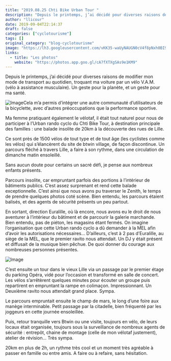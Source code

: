 ```yaml
---
title: "2019.08.25 Chti Bike Urban Tour "
description: "Depuis le printemps, j’ai décidé pour diverses raisons de modifier mon mode de transport au quotidien, troquant ma voiture par un vélo V.A.M. (vélo à assistance musculaire). Un geste pour la planète, et un geste pour ma santé."
author: "llicour"
date: 2019-09-04T22:14:37
draft: false
categories: ["cyclotourisme"]
tags: []
original_category: "blog-cyclotourisme"
image: "https://lh3.googleusercontent.com/vKK35-waUyNAUGN0cV4f8pNxh0BI9VHX1Hl0OAGZt-aSN-hnKZblnySU1FP0Vh0UJ8nw-ntasHtXJjUOM_sciSCVP1eqkv1_Z9XEdHE23uZkKsEH7p3gQREiu662fvQBoHHi1YnsESoXlnZ53QLwE7NjRTrkaESpzohQo6OnKpM80S-KGtmReNnErgR2zQv2M4Vqu69a78hKbBLWN0tjoFtoa7DVzEtzTOYX7LzQuO8gTPU_J4DBDLyCSyxDwZyXG1GwXt4ArbPLmLzsr0aSFou0pC_FsajgMFHOF0hWr28EKM7FoEWmo7YxaorM3Fx2UCHfjWPQ9NK31oTFmOE7MSILps2bC1ebVH6poe08VSsruF9OYULXJ_e7F_qNSz6x2Jhd3EiBq3utET95fLcKwxykbGp09DuDShyDqv7LruBHntjfJDCgNPcVsZDac99ExRjzJC6M1cyFe7vPk4m8vHz9GJYbuY1mpTWLNQow_Tb6CI7hfw7kxt3b8gNM0i8GQJI8dFAEWwu6DPDsZnZzztq0Q8w1y_X-Hbmf3t1CmS_jLKTKb9XgmYRZcONNhsVOQSONfhnLxiq0u5OtNxOrhw4c9G4Lqd1Vw_o0BVgDWJkbuDRkVX39JSzChQ6EymS3Yd4azBjGl7bt2kv-kbGjy46Q6rgZvbI8iFjqni8WlU2vEHeb8VWecuOOt3cds3XirZooo-PylVjO9iI4OQBgMO4XlPSN8ef5Ro6fYCCYfTCFP6_y=w1974-h1480-no"
links:
  - title: "Les photos"
    website: "https://photos.app.goo.gl/cA7fXTXgSAs9e1KM9"
---
```


Depuis le printemps, j’ai décidé pour diverses raisons de modifier mon mode de transport au quotidien, troquant ma voiture par un vélo V.A.M. (vélo à assistance musculaire). Un geste pour la planète, et un geste pour ma santé.

<!--more-->

![Image](https://lh3.googleusercontent.com/vKK35-waUyNAUGN0cV4f8pNxh0BI9VHX1Hl0OAGZt-aSN-hnKZblnySU1FP0Vh0UJ8nw-ntasHtXJjUOM_sciSCVP1eqkv1_Z9XEdHE23uZkKsEH7p3gQREiu662fvQBoHHi1YnsESoXlnZ53QLwE7NjRTrkaESpzohQo6OnKpM80S-KGtmReNnErgR2zQv2M4Vqu69a78hKbBLWN0tjoFtoa7DVzEtzTOYX7LzQuO8gTPU_J4DBDLyCSyxDwZyXG1GwXt4ArbPLmLzsr0aSFou0pC_FsajgMFHOF0hWr28EKM7FoEWmo7YxaorM3Fx2UCHfjWPQ9NK31oTFmOE7MSILps2bC1ebVH6poe08VSsruF9OYULXJ_e7F_qNSz6x2Jhd3EiBq3utET95fLcKwxykbGp09DuDShyDqv7LruBHntjfJDCgNPcVsZDac99ExRjzJC6M1cyFe7vPk4m8vHz9GJYbuY1mpTWLNQow_Tb6CI7hfw7kxt3b8gNM0i8GQJI8dFAEWwu6DPDsZnZzztq0Q8w1y_X-Hbmf3t1CmS_jLKTKb9XgmYRZcONNhsVOQSONfhnLxiq0u5OtNxOrhw4c9G4Lqd1Vw_o0BVgDWJkbuDRkVX39JSzChQ6EymS3Yd4azBjGl7bt2kv-kbGjy46Q6rgZvbI8iFjqni8WlU2vEHeb8VWecuOOt3cds3XirZooo-PylVjO9iI4OQBgMO4XlPSN8ef5Ro6fYCCYfTCFP6_y=w1974-h1480-no)Cela m’a permis d’intégrer une autre communauté d’utilisateurs de la bicyclette, avec d’autres préoccupations que la performance sportive.

Ma femme pratiquant également le vélotaf, il était tout naturel pour nous de participer à l’Urban rando cyclo du Chti Bike Tour, à destination principale des familles&nbsp;: une balade insolite de 20km à la découverte des rues de Lille.

Ce sont près de 1500 vélos de tout type et de tout âge (les cyclistes comme les vélos) qui s’élancèrent du site de btwin village, de façon discontinue. Un parcours fléché à travers Lille, a faire à son rythme, dans une circulation de dimanche matin ensoleillé.

Sans aucun doute pour certains un sacré défi, je pense aux nombreux enfants présents.

Parcours insolite, car empruntant parfois des portions à l’intérieur de bâtiments publics. C’est assez surprenant et rend cette balade exceptionnelle. C’est ainsi que nous avons pu traverser le Zenith, le temps de prendre quelques photos coté scène. Bien entendu, les parcours étaient balisés, et des agents de sécurité présents un peu partout.

En sortant, direction Euralille, où là encore, nous avons eu le droit de nous aventurer à l’intérieur du bâtiment et de parcourir la galerie marchande. Bien entendu, pas de piéton, les magasins étant fermés. On imagine l’organisation que cette Urban rando cyclo a dû demander à la MEL afin d’avoir les autorisations nécessaires… D’ailleurs, c’est à 2 pas d’Euralille, au siège de la MEL, que le premier ravito nous attendait. Un DJ y était présent et diffusait de la musique bien pêchue. De quoi donner du courage aux nombreuses personnes présentes.

![Image](https://lh3.googleusercontent.com/3VPVIQ6TeWgRNnHD7odaDtOx-ZraainL4PjRTVmjB6h1T_4iGOFhFSnO60bX6OTQooKhWvb6l8rAL8lKOnjcm-vIuR2MShKEzyeEYrl1w3W7K1H614EYm_Qd7carSkegsrIlyXYM6DkFx36kVcgZCy9rUkuvFZrL8Y4UdL9aqkPBYI-u6PKhD7azIxxGnHlhOlXJDwQw5x1X41YyYURGYLSBypbBJDYHwdwf70aDHXhH9O1wU2Xku_42xueGv2yxTGBfbmfLc323Vi0bGpmzXWtbDtXTqtd8EACs774aolXbMautIal0qAkycAIGGN8ckG-CeiEF_A-8iyqMtD6GBXV6ZfUz3xGONOeWQMY_L4M_Phn_ZKXQEegyYcVMox-ms4KR4T0TC2rfonw7m2tUa9rPYc-kjel61ibpusDP6yCOGsUWCkNPat0mvTtKnLCn8UoVtd6oc6byDD2wtNrc3tQ0F6I5wrLj8I9kIuFwTbryZsrartAn6Mypw4JdXHaeNJon79FTjgibe4DvShl5SUH5mAJdTmPlZ-umVWna6LhPQ0OfdzJEiTnoCUVOqxzqjwP4TvoJEUG698eR18_4beBCa-j-JVmJoyeKzS8PbT8oggrJi-htY8h7BQNVkjH91utTA8ycmn0TYKiZJ6fxvLaWG9zcwxVOKEauzPW17GGbPt2SRuQrVuWtIfFkKoGIu8iYbH2gO__fkoO9Jk1D4gHsqe0S0Lc667ecxJULFFiZDDFZ=w1974-h1480-no)

C’est ensuite un tour dans le vieux Lille via un passage par le premier étage du parking Opéra, vidé pour l’occasion et transformé en salle de concert. Les vélos s’arrêtèrent quelques minutes pour écouter un groupe puis repartirent en empruntant la rampe en colimaçon. Impressionnant. Un Deuxième ravito nous attendait grand place. Sympa.

Le parcours empruntait ensuite le champ de mars, le long d’une foire aux manège interminable. Petit passage par la citadelle, bien fréquenté par les joggeurs en cette journée ensoleillée.

Puis, retour tranquille vers Btwin ou une visite, toujours en vélo, de leurs locaux était organisée, toujours sous la surveillance de nombreux agents de sécurité : entrepôt, chaine de montage (celle de mon vélotaf justement), atelier de révision… Très sympa.

20km en plus de 2h, un rythme très cool et un moment très agréable à passer en famille ou entre amis. A faire ou à refaire, sans hésitation.